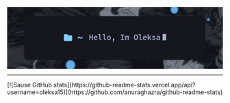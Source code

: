<img src="GitHub.png" align="center">

<hr>
[![Sause GitHub stats](https://github-readme-stats.vercel.app/api?username=oleksa15)](https://github.com/anuraghazra/github-readme-stats)
</hr>
